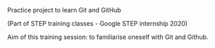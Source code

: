 Practice project to learn Git and GitHub 

(Part of STEP training classes - Google STEP internship 2020)

Aim of this training session: to familiarise oneself with Git and Github.
